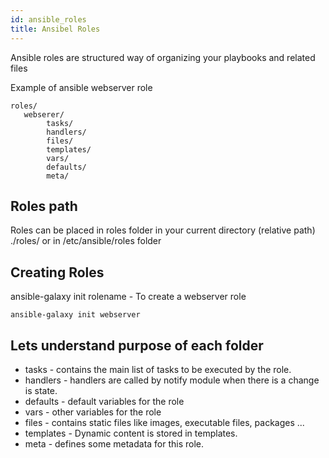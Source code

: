```yaml
---
id: ansible_roles
title: Ansibel Roles
---
```

Ansible roles are structured way of organizing your playbooks and related files

Example of ansible webserver role
```
roles/
   webserer/
        tasks/
        handlers/
        files/
        templates/
        vars/
        defaults/
        meta/
```

## Roles path

Roles can be placed in roles folder in your current directory (relative path) ./roles/ or in /etc/ansible/roles folder

## Creating Roles

ansible-galaxy init rolename - To create a webserver role

``` 
ansible-galaxy init webserver
```

## Lets understand purpose of each folder

* tasks - contains the main list of tasks to be executed by the role.
* handlers - handlers are called by notify module when there is a change is state.
* defaults - default variables for the role
* vars - other variables for the role 
* files - contains static files like images, executable files, packages ...
* templates - Dynamic content is stored in templates.
* meta - defines some metadata for this role.

